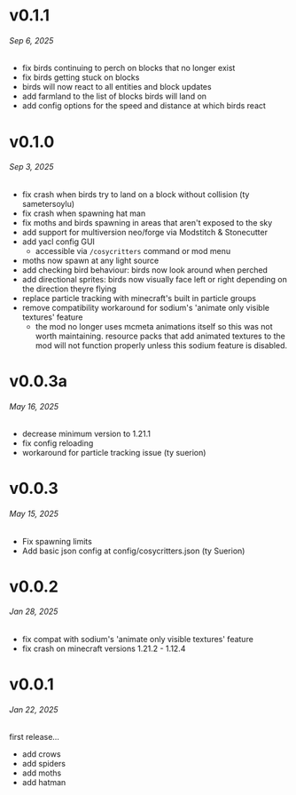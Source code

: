 # v0.1.1
###### Sep 6, 2025
- fix birds continuing to perch on blocks that no longer exist
- fix birds getting stuck on blocks
- birds will now react to all entities and block updates
- add farmland to the list of blocks birds will land on
- add config options for the speed and distance at which birds react

# v0.1.0
###### Sep 3, 2025
- fix crash when birds try to land on a block without collision (ty sametersoylu)
- fix crash when spawning hat man
- fix moths and birds spawning in areas that aren't exposed to the sky
- add support for multiversion neo/forge via Modstitch & Stonecutter
- add yacl config GUI 
  - accessible via `/cosycritters` command or mod menu
- moths now spawn at any light source
- add checking bird behaviour: birds now look around when perched
- add directional sprites: birds now visually face left or right depending on the direction theyre flying
- replace particle tracking with minecraft's built in particle groups
- remove compatibility workaround for sodium's 'animate only visible textures' feature
  - the mod no longer uses mcmeta animations itself so this was not worth maintaining. resource packs that add animated textures to the mod will not function properly unless this sodium feature is disabled.

# v0.0.3a
###### May 16, 2025
- decrease minimum version to 1.21.1
- fix config reloading
- workaround for particle tracking issue (ty suerion)

# v0.0.3
###### May 15, 2025
- Fix spawning limits
- Add basic json config at config/cosycritters.json (ty Suerion)

# v0.0.2
###### Jan 28, 2025
- fix compat with sodium's 'animate only visible textures' feature
- fix crash on minecraft versions 1.21.2 - 1.12.4

# v0.0.1
###### Jan 22, 2025
first release...
- add crows
- add spiders
- add moths
- add hatman
